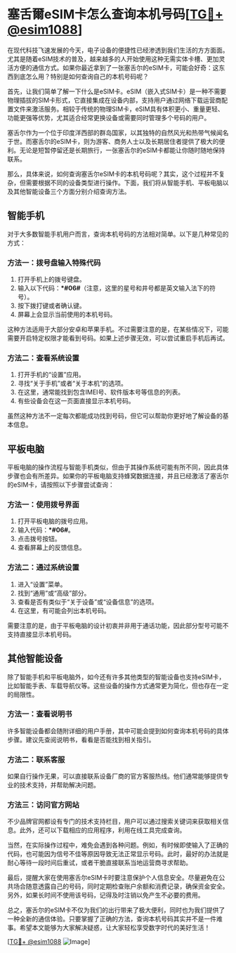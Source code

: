 # 塞舌爾eSIM卡怎么查询本机号码[[TG💪+ @esim1088](https://t.me/s/esim1088)]

在现代科技飞速发展的今天，电子设备的便捷性已经渗透到我们生活的方方面面。尤其是随着eSIM技术的普及，越来越多的人开始使用这种无需实体卡槽、更加灵活方便的通信方式。如果你最近拿到了一张塞舌尔的eSIM卡，可能会好奇：这东西到底怎么用？特别是如何查询自己的本机号码呢？

首先，让我们简单了解一下什么是eSIM卡。eSIM（嵌入式SIM卡）是一种不需要物理插拔的SIM卡形式，它直接集成在设备内部，支持用户通过网络下载运营商配置文件来激活服务。相较于传统的物理SIM卡，eSIM具有体积更小、重量更轻、功能更强等优势，尤其适合经常更换设备或需要同时管理多个号码的用户。

塞舌尔作为一个位于印度洋西部的群岛国家，以其独特的自然风光和热带气候闻名于世。而塞舌尔的eSIM卡，则为游客、商务人士以及长期居住者提供了极大的便利。无论是短暂停留还是长期旅行，一张塞舌尔的eSIM卡都能让你随时随地保持联系。

那么，具体来说，如何查询塞舌尔eSIM卡的本机号码呢？其实，这个过程并不复杂，但需要根据不同的设备类型进行操作。下面，我们将从智能手机、平板电脑以及其他智能设备三个方面分别介绍查询方法。

## 智能手机

对于大多数智能手机用户而言，查询本机号码的方法相对简单。以下是几种常见的方式：

### 方法一：拨号盘输入特殊代码
1. 打开手机上的拨号键盘。
2. 输入以下代码：**\*#06#**（注意，这里的星号和井号都是英文输入法下的符号）。
3. 按下拨打键或者确认键。
4. 屏幕上会显示当前使用的本机号码。

这种方法适用于大部分安卓和苹果手机。不过需要注意的是，在某些情况下，可能需要开启特定权限才能看到号码。如果上述步骤无效，可以尝试重启手机后再试。

### 方法二：查看系统设置
1. 打开手机的“设置”应用。
2. 寻找“关于手机”或者“关于本机”的选项。
3. 在这里，通常能找到包含IMEI号、软件版本号等信息的列表。
4. 有些设备会在这一页面直接显示本机号码。

虽然这种方法不一定每次都能成功找到号码，但它可以帮助你更好地了解设备的基本信息。

## 平板电脑

平板电脑的操作流程与智能手机类似，但由于其操作系统可能有所不同，因此具体步骤也会有所差异。如果你的平板电脑支持蜂窝数据连接，并且已经激活了塞舌尔的eSIM卡，请按照以下步骤尝试查询：

### 方法一：使用拨号界面
1. 打开平板电脑的拨号应用。
2. 输入代码：**\*#06#**。
3. 点击拨号按钮。
4. 查看屏幕上的反馈信息。

### 方法二：通过系统设置
1. 进入“设置”菜单。
2. 找到“通用”或“高级”部分。
3. 查看是否有类似于“关于设备”或“设备信息”的选项。
4. 在这里，有可能会列出本机号码。

需要注意的是，由于平板电脑的设计初衷并非用于通话功能，因此部分型号可能不支持直接显示本机号码。

## 其他智能设备

除了智能手机和平板电脑外，如今还有许多其他类型的智能设备也支持eSIM卡，比如智能手表、车载导航仪等。这些设备的操作方式通常更为简化，但也存在一定的局限性。

### 方法一：查看说明书
许多智能设备都会随附详细的用户手册，其中可能会提到如何查询本机号码的具体步骤。建议先查阅说明书，看看是否能找到相关指引。

### 方法二：联系客服
如果自行操作无果，可以直接联系设备厂商的官方客服热线。他们通常能够提供专业的技术支持，并帮助解决问题。

### 方法三：访问官方网站
不少品牌官网都设有专门的技术支持栏目，用户可以通过搜索关键词来获取相关信息。此外，还可以下载相应的应用程序，利用在线工具完成查询。

当然，在实际操作过程中，难免会遇到各种问题。例如，有时候即使输入了正确的代码，也可能因为信号不佳等原因导致无法正常显示号码。此时，最好的办法就是耐心等待一段时间后重试，或者干脆直接联系当地运营商寻求帮助。

最后，提醒大家在使用塞舌尔eSIM卡时要注意保护个人信息安全。尽量避免在公共场合随意透露自己的号码，同时定期检查账户余额和消费记录，确保资金安全。另外，如果长时间不使用该号码，记得及时注销以免产生不必要的费用。

总之，塞舌尔的eSIM卡不仅为我们的出行带来了极大便利，同时也为我们提供了一种全新的通信体验。只要掌握了正确的方法，查询本机号码其实并不是一件难事。希望本文能够为大家解决疑惑，让大家轻松享受数字时代的美好生活！

[[TG💪+ @esim1088](https://t.me/s/esim1088) ![Image](https://i.postimg.cc/4NQfJmqS/Snipaste-2025-05-13-00-14-12.png)]